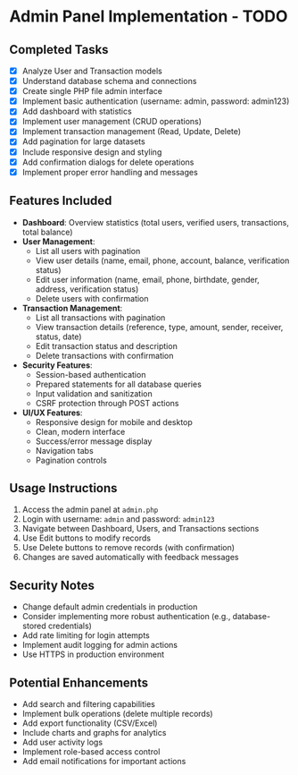 # Admin Panel Implementation - TODO

## Completed Tasks
- [x] Analyze User and Transaction models
- [x] Understand database schema and connections
- [x] Create single PHP file admin interface
- [x] Implement basic authentication (username: admin, password: admin123)
- [x] Add dashboard with statistics
- [x] Implement user management (CRUD operations)
- [x] Implement transaction management (Read, Update, Delete)
- [x] Add pagination for large datasets
- [x] Include responsive design and styling
- [x] Add confirmation dialogs for delete operations
- [x] Implement proper error handling and messages

## Features Included
- **Dashboard**: Overview statistics (total users, verified users, transactions, total balance)
- **User Management**:
  - List all users with pagination
  - View user details (name, email, phone, account, balance, verification status)
  - Edit user information (name, email, phone, birthdate, gender, address, verification status)
  - Delete users with confirmation
- **Transaction Management**:
  - List all transactions with pagination
  - View transaction details (reference, type, amount, sender, receiver, status, date)
  - Edit transaction status and description
  - Delete transactions with confirmation
- **Security Features**:
  - Session-based authentication
  - Prepared statements for all database queries
  - Input validation and sanitization
  - CSRF protection through POST actions
- **UI/UX Features**:
  - Responsive design for mobile and desktop
  - Clean, modern interface
  - Success/error message display
  - Navigation tabs
  - Pagination controls

## Usage Instructions
1. Access the admin panel at `admin.php`
2. Login with username: `admin` and password: `admin123`
3. Navigate between Dashboard, Users, and Transactions sections
4. Use Edit buttons to modify records
5. Use Delete buttons to remove records (with confirmation)
6. Changes are saved automatically with feedback messages

## Security Notes
- Change default admin credentials in production
- Consider implementing more robust authentication (e.g., database-stored credentials)
- Add rate limiting for login attempts
- Implement audit logging for admin actions
- Use HTTPS in production environment

## Potential Enhancements
- Add search and filtering capabilities
- Implement bulk operations (delete multiple records)
- Add export functionality (CSV/Excel)
- Include charts and graphs for analytics
- Add user activity logs
- Implement role-based access control
- Add email notifications for important actions

